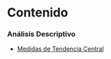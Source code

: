 # Contenido


### Análisis Descriptivo

- [Medidas de Tendencia
  Central](./Contenido/1_Análisis_Descriptivo/Medidas_de_Tendencia_Central/doc.html)
